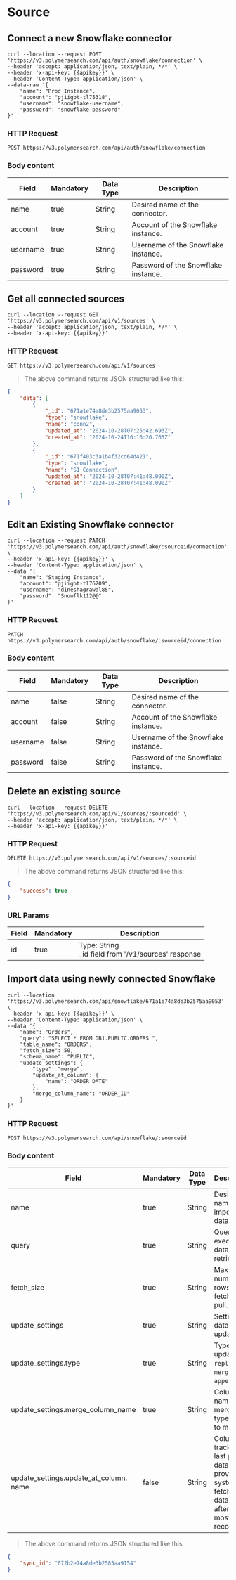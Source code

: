 # Source

## Connect a new Snowflake connector

```shell
curl --location --request POST 'https://v3.polymersearch.com/api/auth/snowflake/connection' \
--header 'accept: application/json, text/plain, */*' \
--header 'x-api-key: {{apikey}}' \
--header 'Content-Type: application/json' \
--data-raw '{
    "name": "Prod Instance",
    "account": "pjiigbt-tl75318",
    "username": "snowflake-username",
    "password": "snowflake-password"
}'
```

### HTTP Request

`POST https://v3.polymersearch.com/api/auth/snowflake/connection`


### Body content

| Field                                              | Mandatory | Data Type | Description                                                                                          |
|----------------------------------------------------|-----------|-----------|------------------------------------------------------------------------------------------------------|
| name                                               | true      | String    | Desired name of the connector.     
| account                                               | true      | String    | Account of the Snowflake instance.     
| username                                               | true      | String    | Username of the Snowflake instance.     
| password                                               | true      | String    | Password of the Snowflake instance.


## Get all connected sources

```shell
curl --location --request GET 'https://v3.polymersearch.com/api/v1/sources' \
--header 'accept: application/json, text/plain, */*' \
--header 'x-api-key: {{apikey}}'
```

### HTTP Request

`GET https://v3.polymersearch.com/api/v1/sources`

> The above command returns JSON structured like this:

```json
{
    "data": [
        {
            "_id": "671a1e74a8de3b2575aa9053",
            "type": "snowflake",
            "name": "conn2",
            "updated_at": "2024-10-28T07:25:42.693Z",
            "created_at": "2024-10-24T10:16:20.765Z"
        },
        {
            "_id": "671f403c3a1b4f32cd64d421",
            "type": "snowflake",
            "name": "S1 Connection",
            "updated_at": "2024-10-28T07:41:48.090Z",
            "created_at": "2024-10-28T07:41:48.090Z"
        }
    ]
}
```


## Edit an Existing Snowflake connector

```shell
curl --location --request PATCH 'https://v3.polymersearch.com/api/auth/snowflake/:sourceid/connection' \
--header 'x-api-key: {{apikey}}' \
--header 'Content-Type: application/json' \
--data '{
    "name": "Staging Instance",
    "account": "pjiigbt-tl76209",
    "username": "dineshagrawal85",
    "password": "Snowflk112@@"
}'
```

### HTTP Request

`PATCH https://v3.polymersearch.com/api/auth/snowflake/:sourceid/connection`


### Body content

| Field                                              | Mandatory | Data Type | Description                                                                                          |
|----------------------------------------------------|-----------|-----------|------------------------------------------------------------------------------------------------------|
| name                                               | false      | String    | Desired name of the connector.     
| account                                               | false      | String    | Account of the Snowflake instance.     
| username                                               | false      | String    | Username of the Snowflake instance.     
| password                                               | false      | String    | Password of the Snowflake instance.                          |



## Delete an existing source

```shell
curl --location --request DELETE 'https://v3.polymersearch.com/api/v1/sources/:sourceid' \
--header 'accept: application/json, text/plain, */*' \
--header 'x-api-key: {{apikey}}'
```

### HTTP Request

`DELETE https://v3.polymersearch.com/api/v1/sources/:sourceid`


> The above command returns JSON structured like this:

```json
{
    "success": true
}
```

### URL Params

Field | Mandatory | Description
--------- | ------- | -----------
id | true | Type: String<br /> _id field from '/v1/sources' response


## Import data using newly connected Snowflake

```shell
curl --location 'https://v3.polymersearch.com/api/snowflake/671a1e74a8de3b2575aa9053' \
--header 'x-api-key: {{apikey}}' \
--header 'Content-Type: application/json' \
--data '{
    "name": "Orders",
    "query": "SELECT * FROM DB1.PUBLIC.ORDERS ",
    "table_name": "ORDERS",
    "fetch_size": 50,
    "schema_name": "PUBLIC",
    "update_settings": {
        "type": "merge",
        "update_at_column": {
            "name": "ORDER_DATE"
        },
        "merge_column_name": "ORDER_ID"
    }
}'
```

### HTTP Request

`POST https://v3.polymersearch.com/api/snowflake/:sourceid`

### Body content

| Field                                              | Mandatory | Data Type | Description                                                                                          |
|----------------------------------------------------|-----------|-----------|------------------------------------------------------------------------------------------------------|
| name                                               | true      | String    | Desired name of the imported dataset.     
| query                                               | true      | String    | Query to execute for data retrieval.
| fetch_size                                               | true      | String    | Maximum number of rows to fetch per pull.     
| update_settings                                               | true      | String    | Settings for data updates.
| update_settings.type                                              | true      | String    | Type of update: `replace`, `merge`, or `append`.
| update_settings.merge_column_name                                              | true      | String    | Column name for merging if type is set to merge.
| update_settings.update_at_column. name                                             | false      | String    | Column for tracking last pulled data; if provided, system fetches data only after the most recent record.


> The above command returns JSON structured like this:

```json
{
    "sync_id": "672b2e74a8de3b2585aa9154"
}
```


